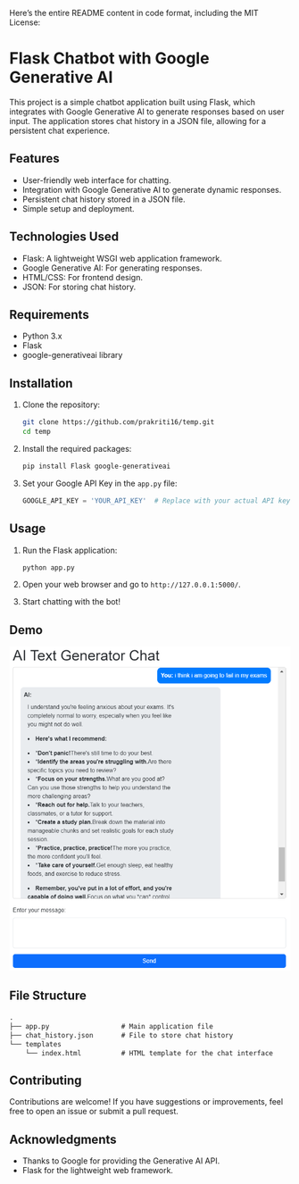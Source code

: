 Here’s the entire README content in code format, including the MIT License:

# Flask Chatbot with Google Generative AI

This project is a simple chatbot application built using Flask, which integrates with Google Generative AI to generate responses based on user input. The application stores chat history in a JSON file, allowing for a persistent chat experience.

## Features

- User-friendly web interface for chatting.
- Integration with Google Generative AI to generate dynamic responses.
- Persistent chat history stored in a JSON file.
- Simple setup and deployment.

## Technologies Used

- Flask: A lightweight WSGI web application framework.
- Google Generative AI: For generating responses.
- HTML/CSS: For frontend design.
- JSON: For storing chat history.

## Requirements

- Python 3.x
- Flask
- google-generativeai library

## Installation

1. Clone the repository:

   ```bash
   git clone https://github.com/prakriti16/temp.git
   cd temp
   ```

2. Install the required packages:

   ```bash
   pip install Flask google-generativeai
   ```

3. Set your Google API Key in the `app.py` file:

   ```python
   GOOGLE_API_KEY = 'YOUR_API_KEY'  # Replace with your actual API key
   ```

## Usage

1. Run the Flask application:

   ```bash
   python app.py
   ```

2. Open your web browser and go to `http://127.0.0.1:5000/`.

3. Start chatting with the bot!

## Demo

![Demo of Flask Chatbot](demo.png)

## File Structure

```
.
├── app.py                  # Main application file
├── chat_history.json       # File to store chat history
└── templates
    └── index.html          # HTML template for the chat interface
```

## Contributing

Contributions are welcome! If you have suggestions or improvements, feel free to open an issue or submit a pull request.

## Acknowledgments

- Thanks to Google for providing the Generative AI API.
- Flask for the lightweight web framework.
